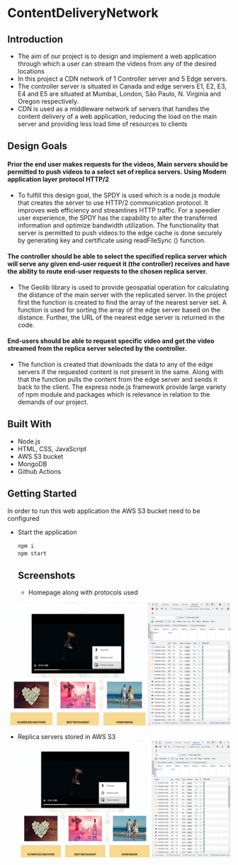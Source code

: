 # ContentDeliveryNetwork

## Introduction
- The aim of our project is to design and implement a web application through which a user can
stream the videos from any of the desired locations
- In this project a CDN network of 1 Controller server and 5 Edge servers. 
- The controller server is situated in Canada and edge servers E1, E2, E3,
E4 and E5 are situated at Mumbai, London, São Paulo, N. Virginia and Oregon respectively.
- CDN is used as a middleware network of servers that handles the content delivery of a web
application, reducing the load on the main server and providing less load time of resources to
clients

## Design Goals
#### Prior the end user makes requests for the videos, Main servers should be permitted to push videos to a select set of replica servers. Using Modern application layer protocol HTTP/2
- To fulfill this design goal, the SPDY is used which is a node.js module that creates the server
to use HTTP/2 communication protocol. It improves web efficiency and streamlines HTTP
traffic. For a speedier user experience, the SPDY has the capability to alter the transferred
information and optimize bandwidth utilization. The functionality that server is permitted to
push videos to the edge cache is done securely by generating key and certificate using
readFileSync () function.

#### The controller should be able to select the specified replica server which will serve any given end-user request it (the controller) receives and have the ability to route end-user requests to the chosen replica server.
- The Geolib library is used to provide geospatial operation for calculating the distance of the
main server with the replicated server. In the project first the function is created to find the
array of the nearest server set. A function is used for sorting the array of the edge server based
on the distance. Further, the URL of the nearest edge server is returned in the code.

#### End-users should be able to request specific video and get the video streamed from the replica server selected by the controller.
- The function is created that downloads the data to any of the edge servers if the requested content
is not present in the same. Along with that the function pulls the content from the edge server and
sends it back to the client. The express node.js framework provide large variety of npm module
and packages which is relevance in relation to the demands of our project.

## Built With

- Node.js
- HTML, CSS, JavaScript
- AWS S3 bucket
- MongoDB
- Github Actions

## Getting Started
In order to run this web application the AWS S3 bucket need to be configured
- Start the application
   ```bash
  npm i
  npm start
   ```    
   ## Screenshots
   
   - Homepage along with protocols used

![App Screenshot](https://github.com/neha2499/ContentDeliveryNetwork/blob/master/cdn.png)

- Replica servers stored in AWS S3
![App Screenshot](https://github.com/neha2499/ContentDeliveryNetwork/blob/master/cdn.png)

